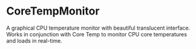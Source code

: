 # CoreTempMonitor
A graphical CPU temperature monitor with beautiful translucent interface. Works in conjunction with Core Temp to monitor CPU core temperatures and loads in real-time.
